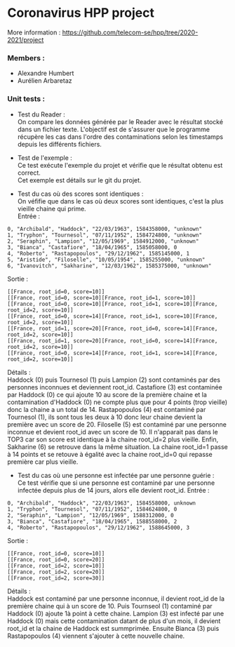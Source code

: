 # Coronavirus HPP project
More information : https://github.com/telecom-se/hpp/tree/2020-2021/project
### Members :
* Alexandre Humbert
* Aurélien Arbaretaz

### Unit tests :
* Test du Reader :\
  On compare les données générée par le Reader avec le résultat stocké dans un fichier texte.
  L'objectif est de s'assurer que le programme récupère les cas dans l'ordre des contaminations selon les timestamps depuis les différents fichiers.
  
* Test de l'exemple :\
  Ce test exécute l'exemple du projet et vérifie que le résultat obtenu est correct.\
  Cet exemple est détails sur le git du projet.
  
* Test du cas où des scores sont identiques :\
  On véfifie que dans le cas où deux scores sont identiques, c'est la plus vieille chaine qui prime.\
Entrée :
  
```
0, "Archibald", "Haddock", "22/03/1963", 1584358000, "unknown"
1, "Tryphon", "Tournesol", "07/11/1952", 1584724800, "unknown"
2, "Seraphin", "Lampion", "12/05/1969", 1584912000, "unknown"
3, "Bianca", "Castafiore", "18/04/1965", 1585058000, 0
4, "Roberto", "Rastapopoulos", "29/12/1962", 1585145000, 1
5, "Aristide", "Filoselle", "10/05/1954", 1585255000, "unknown"
6, "Ivanovitch", "Sakharine", "12/03/1962", 1585375000, "unknown"
```
Sortie :
```
[[France, root_id=0, score=10]]
[[France, root_id=0, score=10][France, root_id=1, score=10]]
[[France, root_id=0, score=10][France, root_id=1, score=10][France, root_id=2, score=10]]
[[France, root_id=0, score=14][France, root_id=1, score=10][France, root_id=2, score=10]]
[[France, root_id=1, score=20][France, root_id=0, score=14][France, root_id=2, score=10]]
[[France, root_id=1, score=20][France, root_id=0, score=14][France, root_id=2, score=10]]
[[France, root_id=0, score=14][France, root_id=1, score=14][France, root_id=2, score=10]]
```

Détails :\
Haddock (0) puis Tournesol (1) puis Lampion (2) sont contaminés par des personnes inconnues et deviennent root_id. Castafiore (3) est contaminée par Haddock (0) ce qui ajoute 10 au score de la première chaine et la contamination d'Haddock (0) ne compte plus que pour 4 points (trop vieille) donc la chaine a un total de 14. Rastapopoulos (4) est contaminé par Tournesol (1), ils sont tous les deux à 10 donc leur chaine devient la première avec un score de 20. Filoselle (5) est contaminé par une personne inconnue et devient root_id avec un score de 10. Il n'apparait pas dans le TOP3 car son score est identique à la chaine root_id=2 plus vieille. Enfin, Sakharine (6) se retrouve dans la même situation. La chaine root_id=1 passe à 14 points et se retouve à égalité avec la chaine root_id=0 qui repasse première car plus vieille.

* Test du cas où une personne est infectée par une personne guérie :\
  Ce test vérifie que si une personne est contaminé par une personne infectée depuis plus de 14 jours, alors elle devient root_id.
Entrée :
```
0, "Archibald", "Haddock", "22/03/1963", 1584558000, unknown
1, "Tryphon", "Tournesol", "07/11/1952", 1584624800, 0
2, "Seraphin", "Lampion", "12/05/1969", 1588312000, 0
3, "Bianca", "Castafiore", "18/04/1965", 1588558000, 2
4, "Roberto", "Rastapopoulos", "29/12/1962", 1588645000, 3
```
Sortie :
```
[[France, root_id=0, score=10]]
[[France, root_id=0, score=20]]
[[France, root_id=2, score=10]]
[[France, root_id=2, score=20]]
[[France, root_id=2, score=30]]

```

Détails :\
Haddock est contaminé par une personne inconnue, il devient root_id de la première chaine qui à un score de 10. Puis Tournseol (1) contaminé par Haddock (0) ajoute 1à point à cette chaine. Lampion (3) est infecté par une Haddock (0) mais cette contamination datant de plus d'un mois, il devient root_id et la chaine de Haddock est summprimée. Ensuite Bianca (3) puis Rastapopoulos (4) viennent s'ajouter à cette nouvelle chaine.




  
